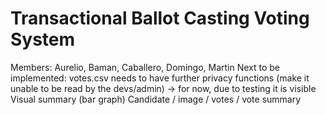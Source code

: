# Transactional Ballot Casting Voting System
Members: Aurelio, Baman, Caballero, Domingo, Martin 
Next to be implemented:
votes.csv needs to have further privacy functions (make it unable to be read by the devs/admin)
-> for now, due to testing it is visible
Visual summary (bar graph)
Candidate / image / votes / vote summary